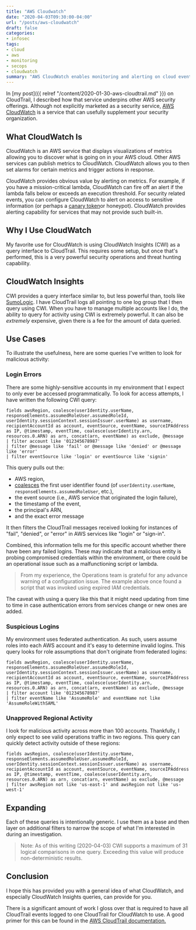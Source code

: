 ```yaml
---
title: "AWS Cloudwatch"
date: "2020-04-03T09:30:00-04:00"
url: "/posts/aws-cloudwatch"
draft: false
categories:
- infosec
tags:
- cloud
- aws
- monitoring
- secops
- cloudwatch
summary: "AWS CloudWatch enables monitoring and alerting on cloud events."
---
```


In [my post]({{ relref "/content/2020-01-30-aws-cloudtrail.md" }}) on CloudTrail, I
described how that service underpins other AWS security offerings. Although not
explicitly marketed as a security service, [AWS
CloudWatch](https://docs.aws.amazon.com/cloudwatch/?id=docs_gateway) is a
service that can usefully supplement your security organization.

## What CloudWatch Is

CloudWatch is an AWS service that displays visualizations of metrics allowing
you to discover what is going on in your AWS cloud. Other AWS services can
publish metrics to CloudWatch. CloudWatch allows you to then set alarms
for certain metrics and trigger actions in response.

CloudWatch provides obvious value by alerting on metrics. For example, if you
have a mission-critical lambda, CloudWatch can fire off an alert if the lambda
falls below or exceeds an execution threshold. For security related events, you
can configure CloudWatch to alert on access to sensitive information (or perhaps
a [canary token](https://canary.tools/help/canarytokens "Canary token link")or
honeypot). CloudWatch provides alerting capability for services that may not
provide such built-in.

## Why I Use CloudWatch

My favorite use for CloudWatch is using CloudWatch Insights (CWI) as a query
interface to CloudTrail. This requires some setup, but once that's performed,
this is a very powerful security operations and threat hunting capability.

## CloudWatch Insights

CWI provides a query interface similar to, but less powerful than, tools like
[SumoLogic](https://www.sumologic.com/). I have CloudTrail logs all pointing to
one log group that I then query using CWI. When you have to manage multiple
accounts like I do, the ability to query for activity using CWI is extremely
powerful. It can also be _extremely_ expensive, given there is a fee for the
amount of data queried.

## Use Cases

To illustrate the usefulness, here are some queries I've written to look for
malicious activity:

### Login Errors

There are some highly-sensitive accounts in my environment that I expect to only
ever be accessed programmatically. To look for access attempts, I have written
the following CWI query:

```
fields awsRegion, coalesce(userIdentity.userName, responseElements.assumedRoleUser.assumedRoleId, userIdentity.sessionContext.sessionIssuer.userName) as username, recipientAccountId as account, eventSource, eventName, sourceIPAddress as IP, @timestamp, eventTime, coalesce(userIdentity.arn, resources.0.ARN) as arn, concat(arn, eventName) as exclude, @message
| filter account like '012345678987'
| filter @message like 'fail' or @message like 'denied' or @message like 'error'
| filter eventSource like 'login' or eventSource like 'signin'
```

This query pulls out the:

* AWS region,
* [coalesces](https://docs.aws.amazon.com/AmazonCloudWatch/latest/logs/CWL_QuerySyntax.html#CWL_QuerySyntax-operations-functions
"AWS CWI Coalesce operator") the first user identifier found (of
`userIdentity.userName`, `responseElements.assumedRoleUser`, etc.),
* the event source (i.e., AWS service that originated the login failure),
* the timestamp of the event,
* the principal's ARN,
* and the exact error message

It then filters the CloudTrail messages received looking for instances of
"fail", "denied", or "error" in AWS services like "login" or "sign-in".

Combined, this information tells me for this specific account whether there have
been any failed logins. These may indicate that a malicious entity is probing
compromised credentials within the environment, or there could be an operational
issue such as a malfunctioning script or lambda.

> From my experience, the Operations team is grateful for any advance warning of
> a configuration issue. The example above once found a script that was invoked
> using expired IAM credentials.

The caveat with using a query like this that it might need updating from time
to time in case authentication errors from services change or new ones are added.

### Suspicious Logins

My environment uses federated authentication. As such, users assume roles into
each AWS account and it's easy to determine invalid logins. This query looks for
role assumptions that don't originate from federated logins:

```
fields awsRegion, coalesce(userIdentity.userName, responseElements.assumedRoleUser.assumedRoleId, userIdentity.sessionContext.sessionIssuer.userName) as username, recipientAccountId as account, eventSource, eventName, sourceIPAddress as IP, @timestamp, eventTime, coalesce(userIdentity.arn, resources.0.ARN) as arn, concat(arn, eventName) as exclude, @message
| filter account like '012345678987'
| filter eventName like 'AssumeRole' and eventName not like 'AssumeRoleWithSAML'
```

### Unapproved Regional Activity

I look for malicious activity across more than 100 accounts. Thankfully, I only
expect to see valid operations traffic in two regions. This query can quickly
detect activity outside of these regions:

```
fields awsRegion, coalesce(userIdentity.userName, responseElements.assumedRoleUser.assumedRoleId, userIdentity.sessionContext.sessionIssuer.userName) as username, recipientAccountId as account, eventSource, eventName, sourceIPAddress as IP, @timestamp, eventTime, coalesce(userIdentity.arn, resources.0.ARN) as arn, concat(arn, eventName) as exclude, @message
| filter awsRegion not like 'us-east-1' and awsRegion not like 'us-west-1'
```

## Expanding

Each of these queries is intentionally generic. I use them as a base and then
layer on additional filters to narrow the scope of what I'm interested in
during an investigation.

> Note: As of this writing (2020-04-03) CWI supports a maximum of 31 logical
> comparisons in one query. Exceeding this value will produce non-deterministic
> results.

## Conclusion

I hope this has provided you with a general idea of what CloudWatch, and
especially CloudWatch Insights queries, can provide for you.

There is a significant amount of work I gloss over that is required to have all
CloudTrail events logged to one CloudTrail for CloudWatch to use. A good primer
for this can be found in the [AWS CloudTrail
documentation.](https://docs.aws.amazon.com/awscloudtrail/latest/userguide/cloudtrail-receive-logs-from-multiple-accounts.html)
